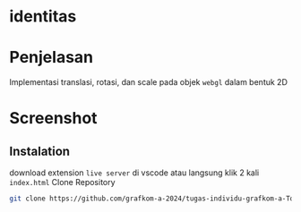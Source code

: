 # identitas

# Penjelasan
Implementasi translasi, rotasi, dan scale pada objek `webgl` dalam bentuk 2D

# Screenshot


## Instalation
download extension `live server` di vscode atau langsung klik 2 kali `index.html`
Clone Repository
```sh
git clone https://github.com/grafkom-a-2024/tugas-individu-grafkom-a-Tokenzrey.git
```
